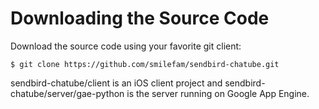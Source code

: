 # Downloading the Source Code

Download the source code using your favorite git client:

```
$ git clone https://github.com/smilefam/sendbird-chatube.git
```

sendbird-chatube/client is an iOS client project and sendbird-chatube/server/gae-python is the server running on Google App Engine.
